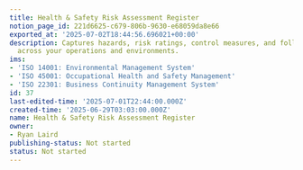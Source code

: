 ```yaml
---
title: Health & Safety Risk Assessment Register
notion_page_id: 221d6625-c679-806b-9630-e68059da8e66
exported_at: '2025-07-02T18:44:56.696021+00:00'
description: Captures hazards, risk ratings, control measures, and follow-up actions
  across your operations and environments.
ims:
- 'ISO 14001: Environmental Management System'
- 'ISO 45001: Occupational Health and Safety Management'
- 'ISO 22301: Business Continuity Management System'
id: 37
last-edited-time: '2025-07-01T22:44:00.000Z'
created-time: '2025-06-29T03:03:00.000Z'
name: Health & Safety Risk Assessment Register
owner:
- Ryan Laird
publishing-status: Not started
status: Not started
---
```


